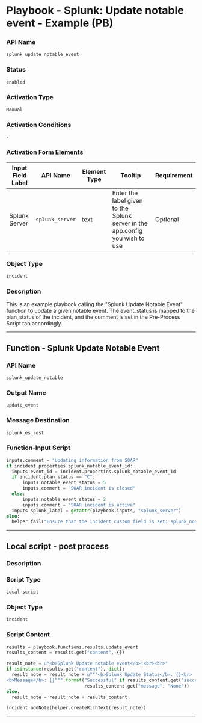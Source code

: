 <!--
    DO NOT MANUALLY EDIT THIS FILE
    THIS FILE IS AUTOMATICALLY GENERATED WITH resilient-sdk codegen
    Generated with resilient-sdk v50.0.131
-->

# Playbook - Splunk: Update notable event - Example (PB)

### API Name
`splunk_update_notable_event`

### Status
`enabled`

### Activation Type
`Manual`

### Activation Conditions
`-`

### Activation Form Elements
| Input Field Label | API Name | Element Type | Tooltip | Requirement |
| ----------------- | -------- | ------------ | ------- | ----------- |
| Splunk Server | `splunk_server` | text | Enter the label given to the Splunk server in the app.config you wish to use | Optional |

### Object Type
`incident`

### Description
This is an example playbook calling the "Splunk Update Notable Event" function to update a given notable event. The event_status is mapped to the plan_status of the incident, and the comment is set in the Pre-Process Script tab accordingly.


---
## Function - Splunk Update Notable Event

### API Name
`splunk_update_notable`

### Output Name
`update_event`

### Message Destination
`splunk_es_rest`

### Function-Input Script
```python
inputs.comment = "Updating information from SOAR"
if incident.properties.splunk_notable_event_id:
  inputs.event_id = incident.properties.splunk_notable_event_id
  if incident.plan_status == "C":
      inputs.notable_event_status = 5
      inputs.comment = "SOAR incident is closed"
  else:
      inputs.notable_event_status = 2
      inputs.comment = "SOAR incident is active"
  inputs.splunk_label = getattr(playbook.inputs, "splunk_server")
else:
  helper.fail("Ensure that the incident custom field is set: splunk_notable_event_id")
```

---

## Local script - post process

### Description


### Script Type
`Local script`

### Object Type
`incident`

### Script Content
```python
results = playbook.functions.results.update_event
results_content = results.get("content", {})

result_note = u"<b>Splunk Update notable event</b>:<br><br>"
if isinstance(results.get("content"), dict):
  result_note = result_note + u"""<b>Splunk Update Status</b>: {}<br>
<b>Message</b>: {}""".format("Successful" if results_content.get("success", False) else "Unsuccessful",
                             results_content.get("message", "None"))
else:
  result_note = result_note + results_content

incident.addNote(helper.createRichText(result_note))
```

---

